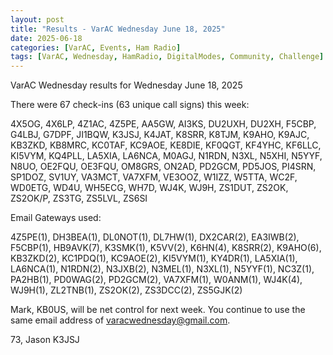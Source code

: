 ```yaml
---
layout: post
title: "Results - VarAC Wednesday June 18, 2025"
date: 2025-06-18
categories: [VarAC, Events, Ham Radio]
tags: [VarAC, Wednesday, HamRadio, DigitalModes, Community, Challenge]
---
```


VarAC Wednesday results for Wednesday June 18, 2025

There were 67 check-ins (63 unique call signs) this week:

4X5OG, 4X6LP, 4Z1AC, 4Z5PE, AA5GW, AI3KS, DU2UXH, DU2XH, F5CBP, G4LBJ, G7DPF, JI1BQW, K3JSJ, K4JAT, K8SRR, K8TJM, K9AHO, K9AJC, KB3ZKD, KB8MRC, KC0TAF, KC9AOE, KE8DIE, KF0QGT, KF4YHC, KF6LLC, KI5VYM, KQ4PLL, LA5XIA, LA6NCA, M0AGJ, N1RDN, N3XL, N5XHI, N5YYF, N8UO, OE2FQU, OE3FQU, OM8GRS, ON2AD, PD2GCM, PD5JOS, PI4SRN, SP1DOZ, SV1UY, VA3MCT, VA7XFM, VE3OOZ, W1IZZ, W5TTA, WC2F, WD0ETG, WD4U, WH5ECG, WH7D, WJ4K, WJ9H, ZS1DUT, ZS2OK, ZS2OK/P, ZS3TG, ZS5LVL, ZS6SI


Email Gateways used:

4Z5PE(1), DH3BEA(1), DL0NOT(1), DL7HW(1), DX2CAR(2), EA3IWB(2), F5CBP(1), HB9AVK(7), K3SMK(1), K5VV(2), K6HN(4), K8SRR(2), K9AHO(6), KB3ZKD(2), KC1PDQ(1), KC9AOE(2), KI5VYM(1), KY4DR(1), LA5XIA(1), LA6NCA(1), N1RDN(2), N3JXB(2), N3MEL(1), N3XL(1), N5YYF(1), NC3Z(1), PA2HB(1), PD0WAG(2), PD2GCM(2), VA7XFM(1), W0ANM(1), WJ4K(4), WJ9H(1), ZL2TNB(1), ZS2OK(2), ZS3DCC(2), ZS5GJK(2)

Mark, KB0US, will be net control for next week. You continue to use the same email address of varacwednesday@gmail.com.

73,
Jason K3JSJ

